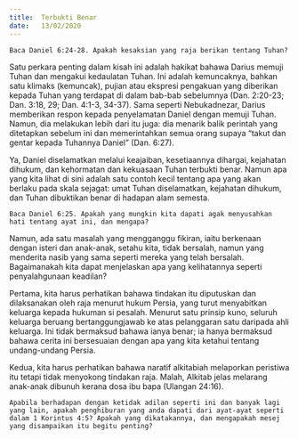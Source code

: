 ```yaml
---
title:  Terbukti Benar
date:   13/02/2020
---
```


`Baca Daniel 6:24-28. Apakah kesaksian yang raja berikan tentang Tuhan?`

Satu perkara penting dalam kisah ini adalah hakikat bahawa Darius memuji Tuhan dan mengakui kedaulatan Tuhan. Ini adalah kemuncaknya, bahkan satu klimaks (kemuncak), pujian atau ekspresi pengakuan yang diberikan kepada Tuhan yang terdapat di dalam bab-bab sebelumnya (Dan. 2:20-23; Dan. 3:18, 29; Dan. 4:1-3, 34-37). Sama seperti Nebukadnezar, Darius memberikan respon kepada penyelamatan Daniel dengan memuji Tuhan. Namun, dia melakukan lebih dari itu juga: dia menarik balik perintah yang ditetapkan sebelum ini dan memerintahkan semua orang supaya “takut dan gentar kepada Tuhannya Daniel” (Dan. 6:27).

Ya, Daniel diselamatkan melalui keajaiban, kesetiaannya dihargai,  kejahatan dihukum, dan kehormatan dan kekuasaan Tuhan terbukti benar. Namun apa yang kita lihat di sini adalah satu contoh kecil tentang apa yang akan berlaku pada skala sejagat: umat Tuhan diselamatkan, kejahatan dihukum, dan Tuhan dibuktikan benar di hadapan alam semesta.

`Baca Daniel 6:25. Apakah yang mungkin kita dapati agak menyusahkan hati tentang ayat ini, dan mengapa?`

Namun, ada satu masalah yang mengganggu fikiran, iaitu berkenaan dengan isteri dan anak-anak, setahu kita, tidak bersalah, namun yang menderita nasib yang sama seperti mereka yang telah bersalah. Bagaimanakah kita dapat menjelaskan apa yang kelihatannya seperti penyalahgunaan keadilan?

Pertama, kita harus perhatikan bahawa tindakan itu diputuskan dan dilaksanakan oleh raja menurut hukum Persia, yang turut menyabitkan keluarga kepada hukuman si pesalah. Menurut satu prinsip kuno, seluruh keluarga beruang bertanggungjawab ke atas pelanggaran satu daripada ahli keluarga. Ini tidak bermaksud bahawa ianya benar; ia hanya bermaksud bahawa cerita ini bersesuaian dengan apa yang kita ketahui tentang undang-undang Persia.

Kedua, kita harus perhatikan bahawa naratif alkitabiah melaporkan peristiwa itu tetapi tidak menyokong tindakan raja. Malah, Alkitab jelas melarang anak-anak dibunuh kerana dosa ibu bapa (Ulangan 24:16).

`Apabila berhadapan dengan ketidak adilan seperti ini dan banyak lagi yang lain, apakah penghiburan yang anda dapati dari ayat-ayat seperti dalam 1 Korintus 4:5? Apakah yang dikatakannya, dan mengapakah mesej yang disampaikan itu begitu penting?`